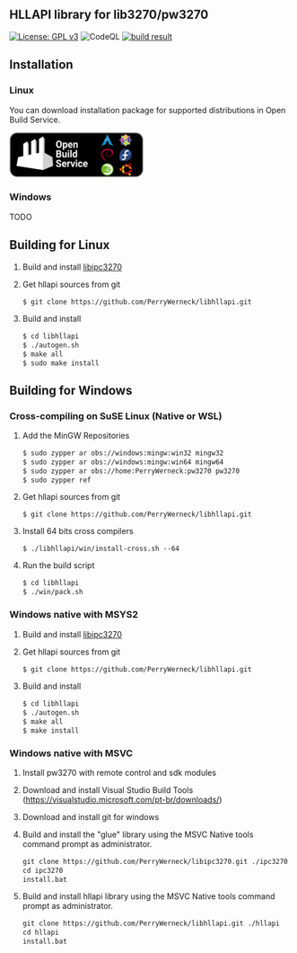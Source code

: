 ## HLLAPI library for lib3270/pw3270

[![License: GPL v3](https://img.shields.io/badge/License-GPL%20v3-blue.svg)](https://www.gnu.org/licenses/gpl-3.0)
![CodeQL](https://github.com/PerryWerneck/libhllapi/workflows/CodeQL/badge.svg?branch=master)
[![build result](https://build.opensuse.org/projects/home:PerryWerneck:pw3270/packages/libhllapi/badge.svg?type=percent)](https://build.opensuse.org/package/show/home:PerryWerneck:pw3270/libhllapi)

## Installation

### Linux

You can download installation package for supported distributions in Open Build Service.

[<img src="https://raw.githubusercontent.com/PerryWerneck/pw3270/master/branding/obs-badge-en.svg" alt="Download from open build service" height="80px">](https://software.opensuse.org/download.html?project=home%3APerryWerneck%3Apw3270&package=libhllapi)

### Windows

TODO

## Building for Linux

1. Build and install [libipc3270](../../../libipc3270)


2. Get hllapi sources from git

	```
	$ git clone https://github.com/PerryWerneck/libhllapi.git
	```

3. Build and install

	```
	$ cd libhllapi
	$ ./autogen.sh
	$ make all
	$ sudo make install
	```

## Building for Windows

### Cross-compiling on SuSE Linux (Native or WSL)

1. Add the MinGW Repositories

	```shell
	$ sudo zypper ar obs://windows:mingw:win32 mingw32
	$ sudo zypper ar obs://windows:mingw:win64 mingw64
	$ sudo zypper ar obs://home:PerryWerneck:pw3270 pw3270
	$ sudo zypper ref
	```

2. Get hllapi sources from git

	```
	$ git clone https://github.com/PerryWerneck/libhllapi.git
	```

3. Install 64 bits cross compilers

	```
	$ ./libhllapi/win/install-cross.sh --64
	```

4. Run the build script

	```shell
	$ cd libhllapi
	$ ./win/pack.sh
	```

### Windows native with MSYS2

1. Build and install [libipc3270](../../../libipc3270)

2. Get hllapi sources from git

	```
	$ git clone https://github.com/PerryWerneck/libhllapi.git
	```

3. Build and install

	```
	$ cd libhllapi
	$ ./autogen.sh
	$ make all
	$ make install
	```

### Windows native with MSVC

1. Install pw3270 with remote control and sdk modules

2. Download and install Visual Studio Build Tools (https://visualstudio.microsoft.com/pt-br/downloads/)

3. Download and install git for windows

4. Build and install the "glue" library using the MSVC Native tools command prompt as administrator.

	```shell
	git clone https://github.com/PerryWerneck/libipc3270.git ./ipc3270
	cd ipc3270
	install.bat
	```

5. Build and install hllapi library using the MSVC Native tools command prompt as administrator.

	```shell
	git clone https://github.com/PerryWerneck/libhllapi.git ./hllapi
	cd hllapi
	install.bat
	```
